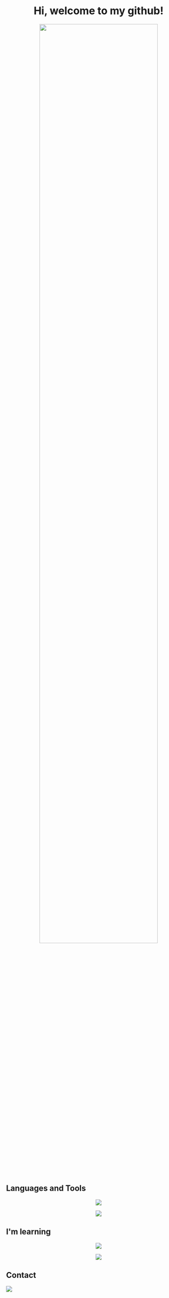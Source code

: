 <h1 align="center"> Hi, welcome to my github! </h1>
<p align="center"><img src="https://github.com/PedroQueiroz1/PedroQueiroz1/blob/main/monkey-developer.gif?raw=true" style="width:80%;height:auto;"></p>

<h2 align="left"> Languages and Tools </h2>

<p align="center">
  <a href="https://skillicons.dev">
    <img src="https://skillicons.dev/icons?i=java,spring,git,mysql,postgres,docker,js,html,css,postman,maven,linux,eclipse" />
  </a>
</p>
<p align="center"><img src="https://user-images.githubusercontent.com/73097560/115834477-dbab4500-a447-11eb-908a-139a6edaec5c.gif"></p>

<h2 align="left"> I'm learning </h2>
<p align="center">
  <a href="https://skillicons.dev">
    <img src="https://skillicons.dev/icons?i=kafka,idea,vscode,angular,hibernate,grafana,jenkins,sass,bootstrap,jquery,mongodb,prometheus,aws" />
  </a>
</p>
<p align="center"><img src="https://user-images.githubusercontent.com/73097560/115834477-dbab4500-a447-11eb-908a-139a6edaec5c.gif"></p>

<h2 align="left"> Contact </h2>

<div>
<a href="https://www.linkedin.com/in/pedro-henrique-queiroz/" target="_blank"><img src="https://img.shields.io/badge/-LinkedIn-%230077B5?style=for-the-badge&logo=linkedin&logoColor=white" target="_blank"></a>   
</div>
